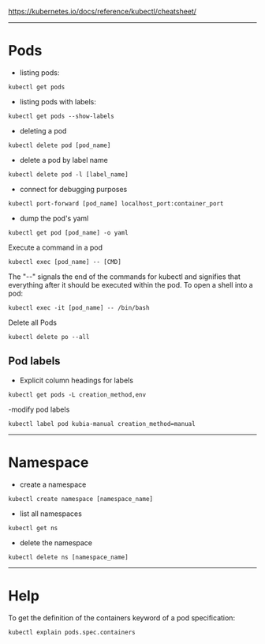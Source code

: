 https://kubernetes.io/docs/reference/kubectl/cheatsheet/

---
# Pods

- listing pods:
```
kubectl get pods
```
- listing pods with labels:
```
kubectl get pods --show-labels
```
- deleting a pod
```
kubectl delete pod [pod_name]
```
- delete a pod by label name
```
kubectl delete pod -l [label_name]
```
- connect for debugging purposes
```
kubectl port-forward [pod_name] localhost_port:container_port
```
- dump the pod's yaml
```
kubectl get pod [pod_name] -o yaml
```
Execute a command in a pod
```
kubectl exec [pod_name] -- [CMD]
```
The "--" signals the end of the commands for kubectl and signifies that everything after it should be executed within the pod. To open a shell into a pod:
```
kubectl exec -it [pod_name] -- /bin/bash
```
Delete all Pods
```
kubectl delete po --all
```


## Pod labels

- Explicit column headings for labels
```
kubectl get pods -L creation_method,env
```
-modify pod labels
```
kubectl label pod kubia-manual creation_method=manual
```
---
# Namespace

- create a namespace
```
kubectl create namespace [namespace_name]
```
- list all namespaces
```
kubectl get ns
```
- delete the namespace
```
kubectl delete ns [namespace_name]
```

---
# Help
To get the definition of the containers keyword of a pod specification:
```
kubectl explain pods.spec.containers
```
